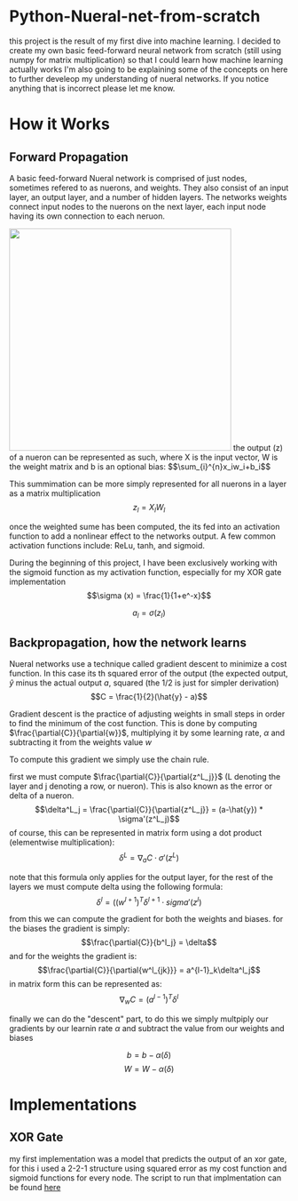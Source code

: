 # Python-Nueral-net-from-scratch

this project is the result of my first dive into machine learning. I decided to create my own basic feed-forward neural network from scratch (still using numpy for matrix multiplication) so that I could learn how machine learning actually works
I'm also going to be explaining some of the concepts on here to further develeop my understanding of nueral networks. If you notice anything that is incorrect please let me know.

# How it Works

## Forward Propagation 
A basic feed-forward Nueral network is comprised of just nodes, sometimes refered to as nuerons, and weights. They also consist of an input layer, an output layer, and a number of hidden layers. The networks weights connect input nodes to the nuerons on the next layer, each input node having its own connection to each neruon. 

<img style="height:400px" src="https://user-images.githubusercontent.com/106884609/191625252-3e7dae53-37f7-4e1d-8842-8cad55164548.png" />
the output (z) of a nueron can be represented as such, where X is the input vector, W is the weight matrix and b is an optional bias: 
$$\sum_{i}^{n}x_iw_i+b_i$$

This summimation can be more simply represented for all nuerons in a layer as a matrix multiplication
<br/>$$z_l = X_lW_l$$

once the weighted sume has been computed, the its fed into an activation function to add a nonlinear effect to the networks output. A few common activation functions include: ReLu, tanh, and sigmoid. 

During the beginning of this project, I have been exclusively working with the sigmoid function as my activation function, especially for my XOR gate implementation
<br/>
$$\sigma (x) = \frac{1}{1+e^-x}$$

$$a_l = \sigma(z_l)$$

## Backpropagation, how the network learns

Nueral networks use a technique called gradient descent to minimize a cost function. In this case its th squared error of the output (the expected output, $\hat{y}$ minus the actual output $a$, squared (the 1/2 is just for simpler derivation)
$$C = \frac{1}{2}(\hat{y} - a)$$


Gradient descent is the practice of adjusting weights in small steps in order to find the minimum of the cost function. This is done by computing $\frac{\partial{C}}{\partial{w}}$, multiplying it by some learning rate, $\alpha$ and subtracting it from the weights value $w$ 

To compute this gradient we simply use the chain rule. 

first we must compute $\frac{\partial{C}}{\partial{z^L_j}}$ (L denoting the layer and j denoting a row, or nueron). This is also known as the error or delta of a nueron. 
$$\delta^L_j = \frac{\partial{C}}{\partial{z^L_j}} = (a-\hat{y}) * \sigma'(z^L_j)$$
of course, this can be represented in matrix form using a dot product (elementwise multiplication): 
$$\delta^L = \nabla_aC \cdot \sigma'(z^L)$$

note that this formula only applies for the output layer, for the rest of the layers we must compute delta using the following formula:
$$\delta^l = ((w^{l+1})^T\delta^{l+1} \cdot sigma'(z^l)$$

from this we can compute the gradient for both the weights and biases. 
for the biases the gradient is simply: $$\frac{\partial{C}}{b^l_j} = \delta$$
and for the weights the gradient is:
$$\frac{\partial{C}}{\partial{w^l_{jk}}} = a^{l-1}_k\delta^l_j$$
in matrix form this can be represented as:
$$\nabla_wC =(a^{l-1})^T\delta^l$$

finally we can do the "descent" part, to do this we simply multpiply our gradients by our learnin rate $\alpha$ and subtract the value from our weights and biases

$$b = b - \alpha(\delta)$$
$$W = W - \alpha(\delta)$$

# Implementations
## XOR Gate
my first implementation was a model that predicts the output of an xor gate, for this i used a 2-2-1 structure using squared error as my cost function and sigmoid functions for every node. The script to run that implmentation can be found [here](/implementations/XOR/XOR.py)




